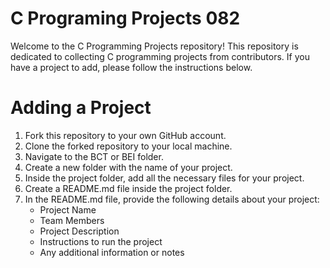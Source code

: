 # C Programing Projects 082

Welcome to the C Programming Projects repository! This repository is dedicated to collecting C programming projects from contributors. If you have a project to add, please follow the instructions below.

# Adding a Project
1. Fork this repository to your own GitHub account.
2. Clone the forked repository to your local machine.
3. Navigate to the BCT or BEI folder.
4. Create a new folder with the name of your project.
5. Inside the project folder, add all the necessary files for your project.
6. Create a README.md file inside the project folder.
7. In the README.md file, provide the following details about your project:
   - Project Name
   - Team Members
   - Project Description
   - Instructions to run the project
   - Any additional information or notes
